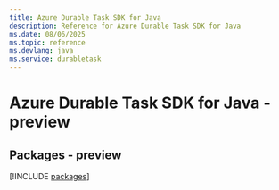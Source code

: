 ```yaml
---
title: Azure Durable Task SDK for Java
description: Reference for Azure Durable Task SDK for Java
ms.date: 08/06/2025
ms.topic: reference
ms.devlang: java
ms.service: durabletask
---
```

# Azure Durable Task SDK for Java - preview
## Packages - preview
[!INCLUDE [packages](durable-task-index.md)]